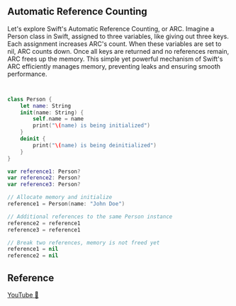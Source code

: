 ## Automatic Reference Counting

Let's explore Swift's Automatic Reference Counting, or ARC. Imagine a Person class in Swift, assigned to three variables, like giving out three keys. Each assignment increases ARC's count. When these variables are set to nil, ARC counts down. Once all keys are returned and no references remain, ARC frees up the memory. This simple yet powerful mechanism of Swift's ARC efficiently manages memory, preventing leaks and ensuring smooth performance.

```swift


class Person {
    let name: String
    init(name: String) {
        self.name = name
        print("\(name) is being initialized")
    }
    deinit {
        print("\(name) is being deinitialized")
    }
}

var reference1: Person?
var reference2: Person?
var reference3: Person?

// Allocate memory and initialize
reference1 = Person(name: "John Doe")

// Additional references to the same Person instance
reference2 = reference1
reference3 = reference1

// Break two references, memory is not freed yet
reference1 = nil
reference2 = nil
```

## Reference

[YouTube 👀](https://youtube.com/shorts/pX2TBc4PRQo?feature=share)
